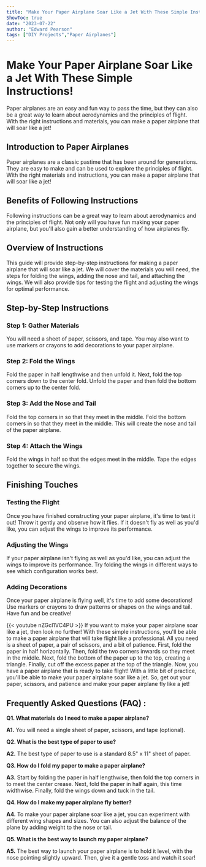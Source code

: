 ```yaml
---
title: "Make Your Paper Airplane Soar Like a Jet With These Simple Instructions!"
ShowToc: true 
date: "2023-07-22"
author: "Edward Pearson" 
tags: ["DIY Projects","Paper Airplanes"]
---
```

# Make Your Paper Airplane Soar Like a Jet With These Simple Instructions!

Paper airplanes are an easy and fun way to pass the time, but they can also be a great way to learn about aerodynamics and the principles of flight. With the right instructions and materials, you can make a paper airplane that will soar like a jet!

## Introduction to Paper Airplanes

Paper airplanes are a classic pastime that has been around for generations. They are easy to make and can be used to explore the principles of flight. With the right materials and instructions, you can make a paper airplane that will soar like a jet!

## Benefits of Following Instructions

Following instructions can be a great way to learn about aerodynamics and the principles of flight. Not only will you have fun making your paper airplane, but you'll also gain a better understanding of how airplanes fly.

## Overview of Instructions

This guide will provide step-by-step instructions for making a paper airplane that will soar like a jet. We will cover the materials you will need, the steps for folding the wings, adding the nose and tail, and attaching the wings. We will also provide tips for testing the flight and adjusting the wings for optimal performance.

## Step-by-Step Instructions

### Step 1: Gather Materials

You will need a sheet of paper, scissors, and tape. You may also want to use markers or crayons to add decorations to your paper airplane.

### Step 2: Fold the Wings

Fold the paper in half lengthwise and then unfold it. Next, fold the top corners down to the center fold. Unfold the paper and then fold the bottom corners up to the center fold.

### Step 3: Add the Nose and Tail

Fold the top corners in so that they meet in the middle. Fold the bottom corners in so that they meet in the middle. This will create the nose and tail of the paper airplane.

### Step 4: Attach the Wings

Fold the wings in half so that the edges meet in the middle. Tape the edges together to secure the wings.

## Finishing Touches

### Testing the Flight

Once you have finished constructing your paper airplane, it's time to test it out! Throw it gently and observe how it flies. If it doesn't fly as well as you'd like, you can adjust the wings to improve its performance.

### Adjusting the Wings

If your paper airplane isn't flying as well as you'd like, you can adjust the wings to improve its performance. Try folding the wings in different ways to see which configuration works best.

### Adding Decorations

Once your paper airplane is flying well, it's time to add some decorations! Use markers or crayons to draw patterns or shapes on the wings and tail. Have fun and be creative!

{{< youtube nZGcl1VC4PU >}} 
If you want to make your paper airplane soar like a jet, then look no further! With these simple instructions, you'll be able to make a paper airplane that will take flight like a professional. All you need is a sheet of paper, a pair of scissors, and a bit of patience. First, fold the paper in half horizontally. Then, fold the two corners inwards so they meet in the middle. Next, fold the bottom of the paper up to the top, creating a triangle. Finally, cut off the excess paper at the top of the triangle. Now, you have a paper airplane that is ready to take flight! With a little bit of practice, you'll be able to make your paper airplane soar like a jet. So, get out your paper, scissors, and patience and make your paper airplane fly like a jet!

## Frequently Asked Questions (FAQ) :
**Q1. What materials do I need to make a paper airplane?**

**A1.** You will need a single sheet of paper, scissors, and tape (optional).

**Q2. What is the best type of paper to use?**

**A2.** The best type of paper to use is a standard 8.5" x 11" sheet of paper.

**Q3. How do I fold my paper to make a paper airplane?**

**A3.** Start by folding the paper in half lengthwise, then fold the top corners in to meet the center crease. Next, fold the paper in half again, this time widthwise. Finally, fold the wings down and tuck in the tail.

**Q4. How do I make my paper airplane fly better?**

**A4.** To make your paper airplane soar like a jet, you can experiment with different wing shapes and sizes. You can also adjust the balance of the plane by adding weight to the nose or tail.

**Q5. What is the best way to launch my paper airplane?**

**A5.** The best way to launch your paper airplane is to hold it level, with the nose pointing slightly upward. Then, give it a gentle toss and watch it soar!





